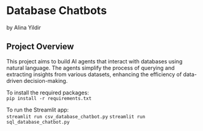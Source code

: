 <h1>Database Chatbots</h1>
<p>by Alina Yildir</p>

<h2>Project Overview</h2>
<p>This project aims to build AI agents that interact with databases using natural language. The agents simplify the process of querying and extracting insights from various datasets, enhancing the efficiency of data-driven decision-making.</p>

<p>To install the required packages:<br>
  <code>pip install -r requirements.txt</code></p>
<p>To run the Streamlit app:<br>
  <code>streamlit run csv_database_chatbot.py</code>
  <code>streamlit run sql_database_chatbot.py</code>
</p>



